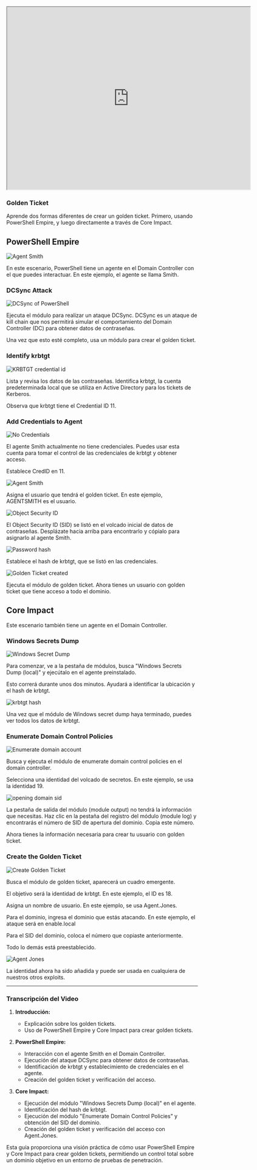 <iframe src="https://drive.google.com/file/d/19-7gSa5DnPzTRibsGUewAqqfOPevyeq-/preview" width="640" height="480" allow="autoplay"></iframe>



### Golden Ticket

Aprende dos formas diferentes de crear un golden ticket. Primero, usando PowerShell Empire, y luego directamente a través de Core Impact.

## PowerShell Empire

![Agent Smith](https://www.coresecurity.com/sites/default/files/2020-11/Core_Impact_Advanced_Techniques_Golden_Ticket_Powershell_Smith.png)

En este escenario, PowerShell tiene un agente en el Domain Controller con el que puedes interactuar. En este ejemplo, el agente se llama Smith.

### DCSync Attack

![DCSync of PowerShell](https://www.coresecurity.com/sites/default/files/2020-11/Core_Impact_Advanced_Techniques_Golden_Ticket_Powershell_DCsync.png)

Ejecuta el módulo para realizar un ataque DCSync. DCSync es un ataque de kill chain que nos permitirá simular el comportamiento del Domain Controller (DC) para obtener datos de contraseñas.

Una vez que esto esté completo, usa un módulo para crear el golden ticket.

### Identify krbtgt

![KRBTGT credential id](https://www.coresecurity.com/sites/default/files/2020-11/Core_Impact_Advanced_Techniques_Golden_Ticket_Powershell_krbtgt_cred.png)

Lista y revisa los datos de las contraseñas. Identifica krbtgt, la cuenta predeterminada local que se utiliza en Active Directory para los tickets de Kerberos.

Observa que krbtgt tiene el Credential ID 11.

### Add Credentials to Agent

![No Credentials](https://www.coresecurity.com/sites/default/files/2020-11/Core_Impact_Advanced_Techniques_Golden_Ticket_Powershell_no_credentials.png)

El agente Smith actualmente no tiene credenciales. Puedes usar esta cuenta para tomar el control de las credenciales de krbtgt y obtener acceso.

Establece CredID en 11.

![Agent Smith](https://www.coresecurity.com/sites/default/files/2020-11/Core_Impact_Advanced_Techniques_Golden_Ticket_Powershell_Set_Agent_Smith.png)

Asigna el usuario que tendrá el golden ticket. En este ejemplo, AGENTSMITH es el usuario.

![Object Security ID](https://www.coresecurity.com/sites/default/files/2020-11/Core_Impact_Advanced_Techniques_Golden_Ticket_Powershell_Object_Security_id.png)

El Object Security ID (SID) se listó en el volcado inicial de datos de contraseñas. Desplázate hacia arriba para encontrarlo y cópialo para asignarlo al agente Smith.

![Password hash](https://www.coresecurity.com/sites/default/files/2020-11/Core_Impact_Advanced_Techniques_Golden_Ticket_Powershell_Object_Security_id_0.png)

Establece el hash de krbtgt, que se listó en las credenciales.

![Golden Ticket created](https://www.coresecurity.com/sites/default/files/2020-11/Core_Impact_Advanced_Techniques_Golden_Ticket_Powershell_Golden_Ticket_created.png)

Ejecuta el módulo de golden ticket. Ahora tienes un usuario con golden ticket que tiene acceso a todo el dominio.

## Core Impact

Este escenario también tiene un agente en el Domain Controller.

### Windows Secrets Dump

![Windows Secret Dump](https://www.coresecurity.com/sites/default/files/2020-11/Core_Impact_Advanced_Techniques_Golden_Ticket_Impact_Windows_Secret_Dump.png)

Para comenzar, ve a la pestaña de módulos, busca "Windows Secrets Dump (local)" y ejecútalo en el agente preinstalado.

Esto correrá durante unos dos minutos. Ayudará a identificar la ubicación y el hash de krbtgt.

![krbtgt hash](https://www.coresecurity.com/sites/default/files/2020-11/Core_Impact_Advanced_Techniques_Golden_Ticket_Impact_krbtgt_hash.png)

Una vez que el módulo de Windows secret dump haya terminado, puedes ver todos los datos de krbtgt.

### Enumerate Domain Control Policies

![Enumerate domain account](https://www.coresecurity.com/sites/default/files/2020-11/Core_Impact_Advanced_Techniques_Golden_Ticket_Impact_enumerate_domain_account.png)

Busca y ejecuta el módulo de enumerate domain control policies en el domain controller.

Selecciona una identidad del volcado de secretos. En este ejemplo, se usa la identidad 19.

![opening domain sid](https://www.coresecurity.com/sites/default/files/2020-11/Core_Impact_Advanced_Techniques_Golden_Ticket_Impact_opening_domain_SID.png)

La pestaña de salida del módulo (module output) no tendrá la información que necesitas. Haz clic en la pestaña del registro del módulo (module log) y encontrarás el número de SID de apertura del dominio. Copia este número.

Ahora tienes la información necesaria para crear tu usuario con golden ticket.

### Create the Golden Ticket

![Create Golden Ticket](https://www.coresecurity.com/sites/default/files/2020-11/Core_Impact_Advanced_Techniques_Golden_Ticket_Impact_create_ticket.png)

Busca el módulo de golden ticket, aparecerá un cuadro emergente.

El objetivo será la identidad de krbtgt. En este ejemplo, el ID es 18.

Asigna un nombre de usuario. En este ejemplo, se usa Agent.Jones.

Para el dominio, ingresa el dominio que estás atacando. En este ejemplo, el ataque será en enable.local

Para el SID del dominio, coloca el número que copiaste anteriormente.

Todo lo demás está preestablecido.

![Agent Jones](https://www.coresecurity.com/sites/default/files/2020-11/Core_Impact_Advanced_Techniques_Golden_Ticket_Impact_agent_jones.png)

La identidad ahora ha sido añadida y puede ser usada en cualquiera de nuestros otros exploits.

---

### Transcripción del Video

1. **Introducción:**
   - Explicación sobre los golden tickets.
   - Uso de PowerShell Empire y Core Impact para crear golden tickets.

2. **PowerShell Empire:**
   - Interacción con el agente Smith en el Domain Controller.
   - Ejecución del ataque DCSync para obtener datos de contraseñas.
   - Identificación de krbtgt y establecimiento de credenciales en el agente.
   - Creación del golden ticket y verificación del acceso.

3. **Core Impact:**
   - Ejecución del módulo "Windows Secrets Dump (local)" en el agente.
   - Identificación del hash de krbtgt.
   - Ejecución del módulo "Enumerate Domain Control Policies" y obtención del SID del dominio.
   - Creación del golden ticket y verificación del acceso con Agent.Jones.

Esta guía proporciona una visión práctica de cómo usar PowerShell Empire y Core Impact para crear golden tickets, permitiendo un control total sobre un dominio objetivo en un entorno de pruebas de penetración.
